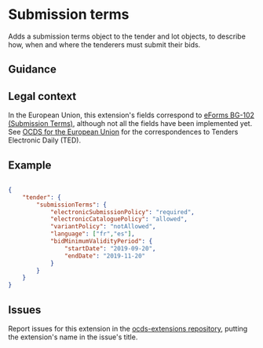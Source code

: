 # Submission terms

Adds a submission terms object to the tender and lot objects, to describe how, when and where the tenderers must submit their bids.

## Guidance

## Legal context

In the European Union, this extension's fields correspond to [eForms BG-102 (Submission Terms)](https://github.com/eForms/eForms), although not all the fields have been implemented yet. See [OCDS for the European Union](http://standard.open-contracting.org/profiles/eu/master/en/) for the correspondences to Tenders Electronic Daily (TED).

## Example


```json

{
    "tender": {
        "submissionTerms": {
            "electronicSubmissionPolicy": "required",
            "electronicCataloguePolicy": "allowed",
            "variantPolicy": "notAllowed",
            "language": ["fr","es"],
            "bidMinimumValidityPeriod": {
                "startDate": "2019-09-20",
                "endDate": "2019-11-20"
            }
        }
    }
}

```

## Issues

Report issues for this extension in the [ocds-extensions repository](https://github.com/open-contracting/ocds-extensions/issues), putting the extension's name in the issue's title.
